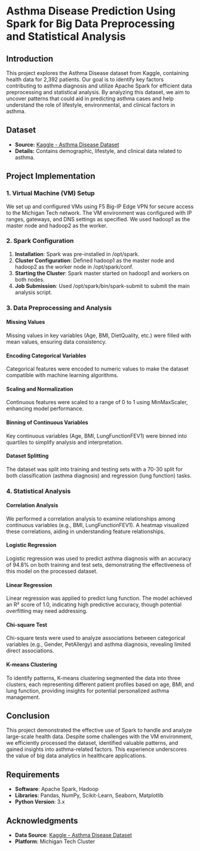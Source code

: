 # Asthma Disease Prediction Using Spark for Big Data Preprocessing and Statistical Analysis

## Introduction
This project explores the Asthma Disease dataset from Kaggle, containing health data for 2,392 patients. Our goal is to identify key factors contributing to asthma diagnosis and utilize Apache Spark for efficient data preprocessing and statistical analysis. By analyzing this dataset, we aim to uncover patterns that could aid in predicting asthma cases and help understand the role of lifestyle, environmental, and clinical factors in asthma. 

## Dataset
- **Source:** [Kaggle - Asthma Disease Dataset](https://www.kaggle.com/)
- **Details:** Contains demographic, lifestyle, and clinical data related to asthma.

## Project Implementation

### 1. Virtual Machine (VM) Setup
We set up and configured VMs using F5 Big-IP Edge VPN for secure access to the Michigan Tech network. The VM environment was configured with IP ranges, gateways, and DNS settings as specified. We used hadoop1 as the master node and hadoop2 as the worker.

### 2. Spark Configuration
1. **Installation**: Spark was pre-installed in /opt/spark.
2. **Cluster Configuration**: Defined hadoop1 as the master node and hadoop2 as the worker node in /opt/spark/conf.
3. **Starting the Cluster**: Spark master started on hadoop1 and workers on both nodes.
4. **Job Submission**: Used /opt/spark/bin/spark-submit to submit the main analysis script.

### 3. Data Preprocessing and Analysis

#### Missing Values
Missing values in key variables (Age, BMI, DietQuality, etc.) were filled with mean values, ensuring data consistency.

#### Encoding Categorical Variables
Categorical features were encoded to numeric values to make the dataset compatible with machine learning algorithms.

#### Scaling and Normalization
Continuous features were scaled to a range of 0 to 1 using MinMaxScaler, enhancing model performance.

#### Binning of Continuous Variables
Key continuous variables (Age, BMI, LungFunctionFEV1) were binned into quartiles to simplify analysis and interpretation.

#### Dataset Splitting
The dataset was split into training and testing sets with a 70-30 split for both classification (asthma diagnosis) and regression (lung function) tasks.

### 4. Statistical Analysis

#### Correlation Analysis
We performed a correlation analysis to examine relationships among continuous variables (e.g., BMI, LungFunctionFEV1). A heatmap visualized these correlations, aiding in understanding feature relationships.

#### Logistic Regression
Logistic regression was used to predict asthma diagnosis with an accuracy of 94.8% on both training and test sets, demonstrating the effectiveness of this model on the processed dataset.

#### Linear Regression
Linear regression was applied to predict lung function. The model achieved an R² score of 1.0, indicating high predictive accuracy, though potential overfitting may need addressing.

#### Chi-square Test
Chi-square tests were used to analyze associations between categorical variables (e.g., Gender, PetAllergy) and asthma diagnosis, revealing limited direct associations.

#### K-means Clustering
To identify patterns, K-means clustering segmented the data into three clusters, each representing different patient profiles based on age, BMI, and lung function, providing insights for potential personalized asthma management.

## Conclusion
This project demonstrated the effective use of Spark to handle and analyze large-scale health data. Despite some challenges with the VM environment, we efficiently processed the dataset, identified valuable patterns, and gained insights into asthma-related factors. This experience underscores the value of big data analytics in healthcare applications.

## Requirements
- **Software**: Apache Spark, Hadoop
- **Libraries**: Pandas, NumPy, Scikit-Learn, Seaborn, Matplotlib
- **Python Version**: 3.x

## Acknowledgments
- **Data Source**: [Kaggle - Asthma Disease Dataset](https://www.kaggle.com/)
- **Platform**: Michigan Tech Cluster

